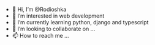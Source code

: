 - 👋 Hi, I’m @Rodioshka
- 👀 I’m interested in web development
- 🌱 I’m currently learning python, django and typescript
- 💞️ I’m looking to collaborate on ...
- 📫 How to reach me ...

<!---
Rodioshka/Rodioshka is a ✨ special ✨ repository because its `README.md` (this file) appears on your GitHub profile.
You can click the Preview link to take a look at your changes.
--->
